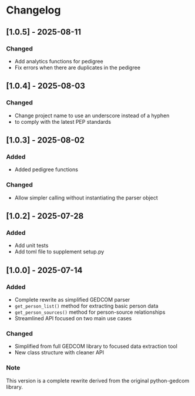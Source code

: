 # Changelog

## [1.0.5] - 2025-08-11
### Changed
- Add analytics functions for pedigree
- Fix errors when there are duplicates in the pedigree

## [1.0.4] - 2025-08-03
### Changed
- Change project name to use an underscore instead of a hyphen
- to comply with the latest PEP standards

## [1.0.3] - 2025-08-02
### Added
- Added pedigree functions

### Changed
- Allow simpler calling without instantiating the parser object

## [1.0.2] - 2025-07-28
### Added
- Add unit tests
- Add toml file to supplement setup.py

## [1.0.0] - 2025-07-14
### Added
- Complete rewrite as simplified GEDCOM parser
- `get_person_list()` method for extracting basic person data
- `get_person_sources()` method for person-source relationships
- Streamlined API focused on two main use cases

### Changed
- Simplified from full GEDCOM library to focused data extraction tool
- New class structure with cleaner API

### Note
This version is a complete rewrite derived from the original python-gedcom library.